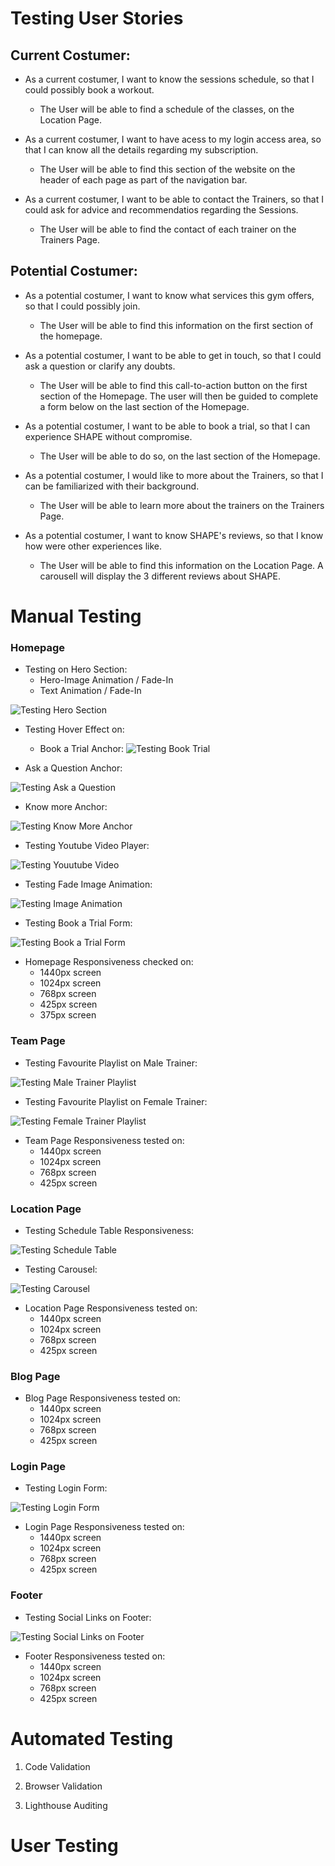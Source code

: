 # Testing User Stories

## Current Costumer:
- As a current costumer, I want to know the sessions schedule, so that I could possibly book a workout.

     - The User will be able to find a schedule of the classes, on the Location Page.

-  As a current costumer, I want to have acess to my login access area, so that I can know all the details regarding my subscription.
     - The User will be able to find this section of the website on the header of each page as part of the navigation bar.

-  As a current costumer, I want to be able to contact the Trainers, so that I could ask for advice and recommendatios regarding the Sessions.
     - The User will be able to find the contact of each trainer on the Trainers Page.

## Potential Costumer:
-  As a potential costumer, I want to know what services this gym offers, so that I could possibly join.
    - The User will be able to find this information on the first section of the homepage.

-  As a potential costumer, I want to be able to get in touch, so that I could ask a question or clarify any doubts.
    - The User will be able to find this call-to-action button on the first section of the Homepage. The user will then be guided to complete a form below on the last section of the Homepage.

- As a potential costumer, I want to be able to book a trial, so that I can experience SHAPE without compromise.
    - The User will be able to do so, on the last section of the Homepage.

-  As a potential costumer, I would like to more about the Trainers, so that I can be familiarized with their background.
    - The User will be able to learn more about the trainers on the Trainers Page.

-  As a potential costumer, I want to know SHAPE's reviews, so that I know how were other experiences like.
    - The User will be able to find this information on the Location Page. A carousell will display the 3 different reviews about SHAPE.


# Manual Testing

### Homepage

- Testing on Hero Section:
   - Hero-Image Animation / Fade-In
   - Text Animation / Fade-In 

![Testing Hero Section](assets/gif/test-hero.gif)


- Testing Hover Effect on:
   - Book a Trial Anchor:
![Testing Book Trial](assets/gif/hover-trial.gif)

 - Ask a Question Anchor:

![Testing Ask a Question](assets/gif/hover-question.gif)

- Know more Anchor:

![Testing Know More Anchor](assets/gif/hover-know.gif)

- Testing Youtube Video Player:

![Testing Youutube Video](assets/gif/test-iframe.gif)

- Testing Fade Image Animation:

![Testing Image Animation](assets/gif/test-img.gif)

- Testing Book a Trial Form:

![Testing Book a Trial Form](assets/gif/test-form.gif)

- Homepage Responsiveness checked on:
     - 1440px screen
     - 1024px screen
     - 768px screen
     - 425px screen 
     - 375px screen
     
### Team Page

 - Testing Favourite Playlist on Male Trainer:

 ![Testing Male Trainer Playlist](assets/gif/test-male.gif)

- Testing Favourite Playlist on Female Trainer:

![Testing Female Trainer Playlist](assets/gif/test-female.gif)

- Team Page Responsiveness tested on:
     - 1440px screen
     - 1024px screen
     - 768px screen
     - 425px screen

### Location Page

- Testing Schedule Table Responsiveness:

![Testing Schedule Table](assets/gif/test-schedule.gif)

- Testing Carousel:

![Testing Carousel](assets/gif/test-carousel.gif)

- Location Page Responsiveness tested on:
     - 1440px screen
     - 1024px screen
     - 768px screen
     - 425px screen

### Blog Page

- Blog Page Responsiveness tested on:
    - 1440px screen
    - 1024px screen
    - 768px screen
    - 425px screen

### Login Page

- Testing Login Form:

![Testing Login Form](assets/gif/test-login.gif)

- Login Page Responsiveness tested on:
    - 1440px screen
    - 1024px screen
    - 768px screen
    - 425px screen


### Footer

- Testing Social Links on Footer:

![Testing Social Links on Footer](assets/gif/test-social.gif)

- Footer Responsiveness tested on:
    - 1440px screen
    - 1024px screen
    - 768px screen
    - 425px screen


# Automated Testing 

1. Code Validation

2. Browser Validation

3. Lighthouse Auditing

# User Testing